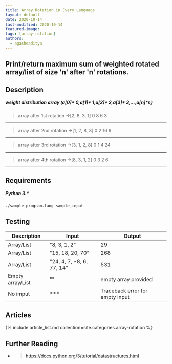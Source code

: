 ```yaml
---
title: Array Rotation in Every Language
layout: default
date: 2020-10-14
last-modified: 2020-10-14
featured-image: 
tags: [array-rotation]
authors:
  - agasheaditya
---
```


## Print/return maximum sum of weighted rotated array/list of size 'n' after 'n' rotations.
## Description

##### weight distribution array (a[0]* 0,a[1]* 1,a[2]* 2,a[3]* 3,...,a[n]*n)
 > array after 1st rotation ->[2, 8, 3, 1]
                                            0
                                            8
                                            6
                                            3
-----------------------------------------------
 > array after 2nd rotation ->[1, 2, 8, 3]
                                            0
                                            2
                                            16
                                            9
------------------------------------------------
 > array after 3rd rotation ->[3, 1, 2, 8]
                                            0
                                            1
                                            4
                                            24
------------------------------------------------
 > array after 4th rotation ->[8, 3, 1, 2]
                                            0
                                            3
                                            2
                                            6
------------------------------------------------

## Requirements

##### Python 3.* 

```shell
./sample-program.lang sample_input
```

## Testing

| Description      | Input                     | Output |
| ---------------- | ------------------------- | ------ |
| Array/List       | "8, 3, 1, 2"              | 29     |
| Array/List       | "15, 18, 20, 70"          | 268    |
| Array/List       | "24, 4, 7, -8, 6, 77, 14" | 531    |
| Empty array/List | ""                        |empty array provided|
| No imput         | ***                       |Traceback error for empty input|

## Articles

{% include article_list.md collection=site.categories.array-rotation %}

## Further Reading

- > https://docs.python.org/3/tutorial/datastructures.html
